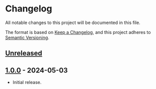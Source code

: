 # Changelog

All notable changes to this project will be documented in this file.

The format is based on [Keep a Changelog](https://keepachangelog.com/en/1.0.0/),
and this project adheres to [Semantic Versioning](https://semver.org/spec/v2.0.0.html).

## [Unreleased]

## [1.0.0] - 2024-05-03

- Initial release.

[unreleased]: https://github.com/maxdeviant/slackin/compare/v1.0.0...HEAD
[1.0.0]: https://github.com/maxdeviant/slackin/compare/1e37f41...v1.0.0
